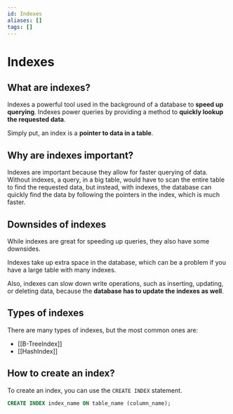 ```yaml
---
id: Indexes
aliases: []
tags: []
---
```


# Indexes

## What are indexes?

Indexes a powerful tool used in the background of a database to **speed up querying**. Indexes power queries by providing a method to **quickly lookup the requested data**.

Simply put, an index is a **pointer to data in a table**.

## Why are indexes important?

Indexes are important because they allow for faster querying of data. Without indexes, a query, in a big table, would have to scan the entire table to find the requested data, but instead, with indexes, the database can quickly find the data by following the pointers in the index, which is much faster.

## Downsides of indexes

While indexes are great for speeding up queries, they also have some downsides.

Indexes take up extra space in the database, which can be a problem if you have a large table with many indexes.

Also, indexes can slow down write operations, such as inserting, updating, or deleting data, because the **database has to update the indexes as well**.

## Types of indexes

There are many types of indexes, but the most common ones are:
- [[B-TreeIndex]]
- [[HashIndex]]


## How to create an index?

To create an index, you can use the `CREATE INDEX` statement. 

```sql
CREATE INDEX index_name ON table_name (column_name);
```

